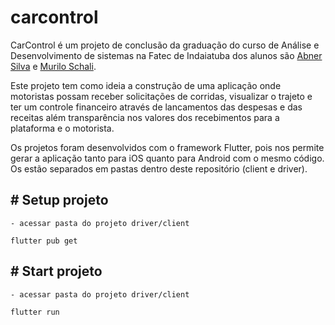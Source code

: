 # carcontrol

CarControl é um projeto de conclusão da graduação do curso de Análise e Desenvolvimento de sistemas na Fatec de Indaiatuba dos alunos são [Abner Silva](https://github.com/abnerdsilva) e [Murilo Schali](https://github.com/MuriloSchali).

Este projeto tem como ideia a construção de uma aplicação onde motoristas possam receber solicitações de corridas, visualizar o trajeto e ter um controle financeiro através de lancamentos das despesas e das receitas além transparência nos valores dos recebimentos para a plataforma e o motorista.

Os projetos foram desenvolvidos com o framework Flutter, pois nos permite gerar a aplicação tanto para iOS quanto para Android com o mesmo código. Os estão separados em pastas dentro deste repositório (client e driver).

## # Setup projeto
    - acessar pasta do projeto driver/client
    
    flutter pub get

## # Start projeto
    - acessar pasta do projeto driver/client
    
    flutter run
